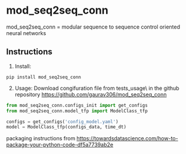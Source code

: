 # mod_seq2seq_conn

mod_seq2seq_conn = modular sequence to sequence control oriented neural networks

## Instructions

1. Install:

```
pip install mod_seq2seq_conn
```

2. Usage:
Download congifuration file from tests_usage\ in the github repository https://github.com/gaurav306/mod_seq2seq_conn

```python
from mod_seq2seq_conn.configs_init import get_configs
from mod_seq2seq_conn.model_tfp import ModelClass_tfp

configs = get_configs('config_model.yaml')
model = ModelClass_tfp(configs_data, time_dt)
```



packaging instructions from https://towardsdatascience.com/how-to-package-your-python-code-df5a7739ab2e
